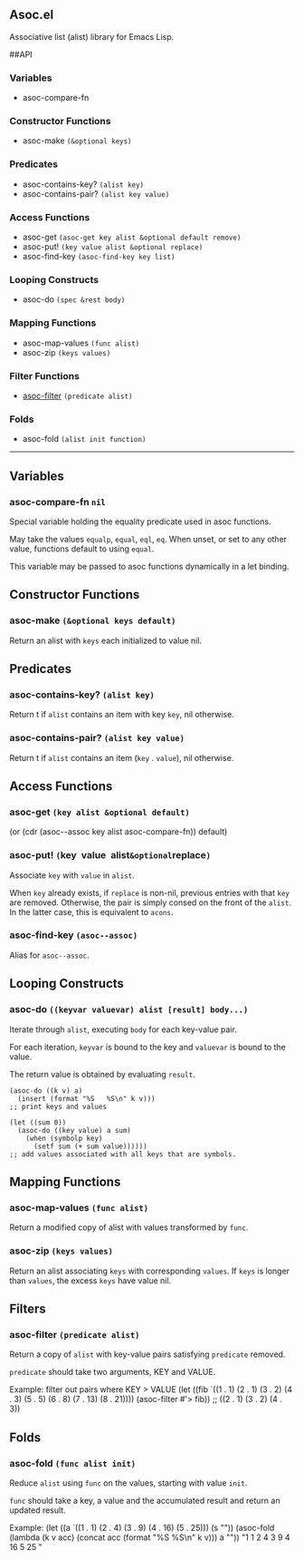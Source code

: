 Asoc.el
---------

Associative list (alist) library for Emacs Lisp.

##API

### Variables
* asoc-compare-fn

### Constructor Functions
* asoc-make `(&optional keys)`

### Predicates
* asoc-contains-key? `(alist key)`
* asoc-contains-pair? `(alist key value)`

### Access Functions
* asoc-get `(asoc-get key alist &optional default remove)`
* asoc-put! `(key value alist &optional replace)`
* asoc-find-key `(asoc-find-key key list)`

### Looping Constructs
* asoc-do `(spec &rest body)`

### Mapping Functions
* asoc-map-values `(func alist)`
* asoc-zip `(keys values)`

### Filter Functions
* [asoc-filter](#predicate-alist) `(predicate alist)`

### Folds
* asoc-fold `(alist init function)`

-------------------------------------------------------------------------------

## Variables

### asoc-compare-fn `nil`

Special variable holding the equality predicate used in asoc functions.

May take the values `equalp`, `equal`, `eql`, `eq`. When unset, or set to any
other value, functions default to using `equal`.

This variable may be passed to asoc functions dynamically in a let binding.

## Constructor Functions

### asoc-make `(&optional keys default)`

Return an alist with `keys` each initialized to value nil.

## Predicates

### asoc-contains-key\? `(alist key)`

Return t if `alist` contains an item with key `key`, nil otherwise.

### asoc-contains-pair\? `(alist key value)`

Return t if `alist` contains an item (`key` . `value`), nil otherwise.

## Access Functions

### asoc-get `(key alist &optional default)`

(or (cdr (asoc--assoc key alist asoc-compare-fn)) default)

### asoc-put! `(`key` `value` `alist` &optional `replace`)`

Associate `key` with `value` in `alist`.

When `key` already exists, if `replace` is non-nil, previous entries with that `key`
are removed. Otherwise, the pair is simply consed on the front of the `alist`.
In the latter case, this is equivalent to `acons`.

### asoc-find-key `(asoc--assoc)`

Alias for `asoc--assoc`.


## Looping Constructs

### asoc-do `((keyvar valuevar) alist [result] body...)`

Iterate through `alist`, executing `body` for each key-value pair.

For each iteration, `keyvar` is bound to the key and `valuevar` is bound to the value.

The return value is obtained by evaluating `result`.

    (asoc-do ((k v) a)
      (insert (format "%S	%S\n" k v)))
    ;; print keys and values

    (let ((sum 0))
      (asoc-do ((key value) a sum)
        (when (symbolp key)
          (setf sum (+ sum value))))))
    ;; add values associated with all keys that are symbols.

## Mapping Functions

### asoc-map-values `(func alist)`

Return a modified copy of alist with values transformed by `func`.

### asoc-zip `(keys values)`

Return an alist associating `keys` with corresponding `values`.
If `keys` is longer than `values`, the excess `keys` have value nil.

## Filters

### asoc-filter `(predicate alist)`

Return a copy of `alist` with key-value pairs satisfying `predicate` removed.

`predicate` should take two arguments, KEY and VALUE.

Example: filter out pairs where KEY > VALUE
    (let ((fib `((1 . 1)  (2 . 1)  (3 . 2)  (4 . 3)  (5 . 5)  (6 . 8)  (7 . 13)  (8 . 21))))
      (asoc-filter #'> fib))
    ;; ((2 . 1) (3 . 2) (4 . 3))


## Folds

### asoc-fold `(func alist init)`

Reduce `alist` using `func` on the values, starting with value `init`.

`func` should take a key, a value and the accumulated result and return
an updated result.

Example:
   (let ((a `((1 . 1) (2 . 4) (3 . 9) (4 . 16) (5 . 25)))
         (s ""))
     (asoc-fold (lambda (k v acc)
                  (concat acc (format "%S	%S\n" k v)))
                a ""))
   "1	1
   2	4
   3	9
   4	16
   5	25
   "
